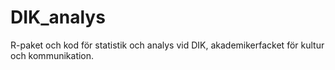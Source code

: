 DIK_analys
==========

R-paket och kod för statistik och analys vid DIK, akademikerfacket för kultur och kommunikation.
